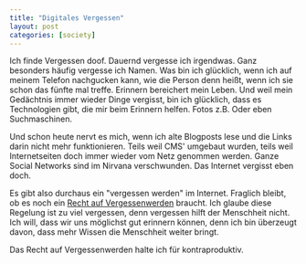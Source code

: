 ```yaml
---
title: "Digitales Vergessen"
layout: post
categories: [society]
---
```


Ich finde Vergessen doof. Dauernd vergesse ich irgendwas. Ganz besonders häufig vergesse ich Namen. Was bin ich glücklich, wenn ich auf meinem Telefon nachgucken kann, wie die Person denn heißt, wenn ich sie schon das fünfte mal treffe.
Erinnern bereichert mein Leben. Und weil mein Gedächtnis immer wieder Dinge vergisst, bin ich glücklich, dass es Technologien gibt, die mir beim Erinnern helfen. Fotos z.B. Oder eben Suchmaschinen.

Und schon heute nervt es mich, wenn ich alte Blogposts lese und die Links darin nicht mehr funktionieren. Teils weil CMS' umgebaut wurden, teils weil Internetseiten doch immer wieder vom Netz genommen werden. Ganze Social Networks sind im Nirvana verschwunden. Das Internet vergisst eben doch.

Es gibt also durchaus ein "vergessen werden" im Internet. Fraglich bleibt, ob es noch ein <a href="https://de.wikipedia.org/wiki/Recht_auf_Vergessenwerden">Recht auf Vergessenwerden</a> braucht. Ich glaube diese Regelung ist zu viel vergessen, denn vergessen hilft der Menschheit nicht. Ich will, dass wir uns möglichst gut erinnern können, denn ich bin überzeugt davon, dass mehr Wissen die Menschheit weiter bringt.

Das Recht auf Vergessenwerden halte ich für kontraproduktiv.
